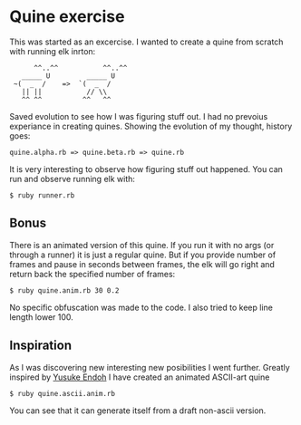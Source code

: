 # Quine exercise

This was started as an excercise. I wanted to create a quine from scratch with running elk inrton:

```
      ^^..^^           ^^..^^ 
   _____ U         _____ U    
 ~(  _  /    =>  `(  _  /     
   || ||           // \\      
   ^^ ^^          ^^   ^^     
```

Saved evolution to see how I was figuring stuff out. I had no prevoius experiance in creating
quines. Showing the evolution of my thought, history goes:

```
quine.alpha.rb => quine.beta.rb => quine.rb
```

It is very interesting to observe how figuring stuff out happened.
You can run and observe running elk with:

```
$ ruby runner.rb
```

## Bonus

There is an animated version of this quine. If you run it with no args (or through a runner) it
is just a regular quine. But if you provide number of frames and pause in seconds between frames,
the elk will go right and return back the specified number of frames:

```
$ ruby quine.anim.rb 30 0.2
```

No specific obfuscation was made to the code. I also tried to keep line length lower 100.

## Inspiration

As I was discovering new interesting new posibilities I went further. Greatly inspired by
[Yusuke Endoh](https://www.youtube.com/user/mametter) I have created an animated ASCII-art quine

```
$ ruby quine.ascii.anim.rb
```

You can see that it can generate itself from a draft non-ascii version.
